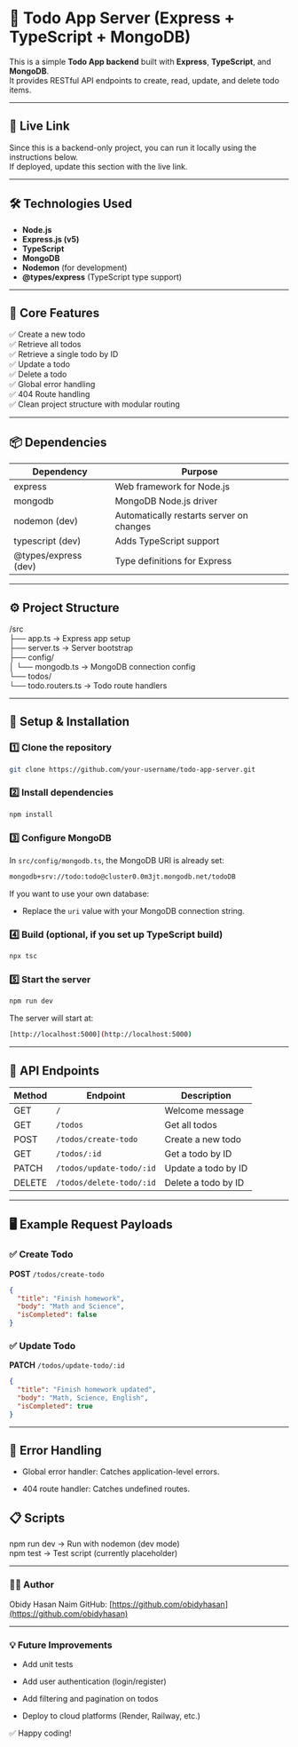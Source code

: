 # 📒 Todo App Server (Express + TypeScript + MongoDB)

This is a simple **Todo App backend** built with **Express**, **TypeScript**, and **MongoDB**.  
It provides RESTful API endpoints to create, read, update, and delete todo items.

---

## 🚀 Live Link

Since this is a backend-only project, you can run it locally using the instructions below.  
If deployed, update this section with the live link.

---

## 🛠 Technologies Used

- **Node.js**
- **Express.js (v5)**
- **TypeScript**
- **MongoDB**
- **Nodemon** (for development)
- **@types/express** (TypeScript type support)

---

## 🌟 Core Features

✅ Create a new todo  
✅ Retrieve all todos  
✅ Retrieve a single todo by ID  
✅ Update a todo  
✅ Delete a todo  
✅ Global error handling  
✅ 404 Route handling  
✅ Clean project structure with modular routing

---

## 📦 Dependencies

| **Dependency**       | **Purpose**                              |
| -------------------- | ---------------------------------------- |
| express              | Web framework for Node.js                |
| mongodb              | MongoDB Node.js driver                   |
| nodemon (dev)        | Automatically restarts server on changes |
| typescript (dev)     | Adds TypeScript support                  |
| @types/express (dev) | Type definitions for Express             |

---

## ⚙️ Project Structure

/src  
├── app.ts → Express app setup  
├── server.ts → Server bootstrap  
├── config/  
│ └── mongodb.ts → MongoDB connection config  
└── todos/  
└── todo.routers.ts → Todo route handlers

---

## 💾 Setup & Installation

### 1️⃣ Clone the repository

```bash
git clone https://github.com/your-username/todo-app-server.git
```

### 2️⃣ Install dependencies

```bash
npm install
```

### 3️⃣ Configure MongoDB

In `src/config/mongodb.ts`, the MongoDB URI is already set:

```bash
mongodb+srv://todo:todo@cluster0.0m3jt.mongodb.net/todoDB
```

If you want to use your own database:

- Replace the `uri` value with your MongoDB connection string.

### 4️⃣ Build (optional, if you set up TypeScript build)

```bash
npx tsc
```

### 5️⃣ Start the server

```bash
npm run dev
```

The server will start at:

```bash
[http://localhost:5000](http://localhost:5000)
```

---

## 🔑 API Endpoints

| Method | Endpoint                 | Description         |
| ------ | ------------------------ | ------------------- |
| GET    | `/`                      | Welcome message     |
| GET    | `/todos`                 | Get all todos       |
| POST   | `/todos/create-todo`     | Create a new todo   |
| GET    | `/todos/:id`             | Get a todo by ID    |
| PATCH  | `/todos/update-todo/:id` | Update a todo by ID |
| DELETE | `/todos/delete-todo/:id` | Delete a todo by ID |

---

## 🖥️ Example Request Payloads

### ✅ Create Todo

**POST** `/todos/create-todo`

```json
{
  "title": "Finish homework",
  "body": "Math and Science",
  "isCompleted": false
}
```

### ✅ Update Todo

**PATCH** `/todos/update-todo/:id`

```json
{
  "title": "Finish homework updated",
  "body": "Math, Science, English",
  "isCompleted": true
}
```

---

## 🚨 Error Handling

- Global error handler: Catches application-level errors.

- 404 route handler: Catches undefined routes.

## 📋 Scripts

npm run dev → Run with nodemon (dev mode)  
npm test → Test script (currently placeholder)

---

### 👨‍💻 Author

Obidy Hasan Naim
GitHub: [https://github.com/obidyhasan](https://github.com/obidyhasan)

---

### 💡 Future Improvements

- Add unit tests

- Add user authentication (login/register)

- Add filtering and pagination on todos

- Deploy to cloud platforms (Render, Railway, etc.)

✅ Happy coding!
